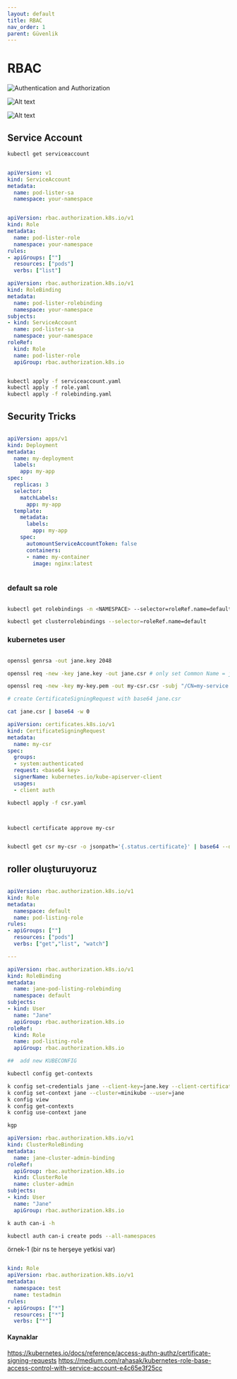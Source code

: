```yaml
---
layout: default
title: RBAC
nav_order: 1
parent: Güvenlik
---
```


# RBAC


![Authentication and Authorization](../kaynaklar/auth-autor.webp)


![Alt text](../kaynaklar/sa-role-rolebinding.webp)

![Alt text](../kaynaklar/sa-clusterrole-clusterrolebinding.webp)

## Service Account

```bash
kubectl get serviceaccount

```

```yaml

apiVersion: v1
kind: ServiceAccount
metadata:
  name: pod-lister-sa
  namespace: your-namespace
```

```yaml

apiVersion: rbac.authorization.k8s.io/v1
kind: Role
metadata:
  name: pod-lister-role
  namespace: your-namespace
rules:
- apiGroups: [""]
  resources: ["pods"]
  verbs: ["list"]

```

```yaml
apiVersion: rbac.authorization.k8s.io/v1
kind: RoleBinding
metadata:
  name: pod-lister-rolebinding
  namespace: your-namespace
subjects:
- kind: ServiceAccount
  name: pod-lister-sa
  namespace: your-namespace
roleRef:
  kind: Role
  name: pod-lister-role
  apiGroup: rbac.authorization.k8s.io

```

```bash

kubectl apply -f serviceaccount.yaml
kubectl apply -f role.yaml
kubectl apply -f rolebinding.yaml

```


## Security Tricks

```yaml

apiVersion: apps/v1
kind: Deployment
metadata:
  name: my-deployment
  labels:
    app: my-app
spec:
  replicas: 3
  selector:
    matchLabels:
      app: my-app
  template:
    metadata:
      labels:
        app: my-app
    spec:
      automountServiceAccountToken: false
      containers:
      - name: my-container
        image: nginx:latest
        

```

### default sa role

```bash

kubectl get rolebindings -n <NAMESPACE> --selector=roleRef.name=default

kubectl get clusterrolebindings --selector=roleRef.name=default


```


### kubernetes user

```bash

openssl genrsa -out jane.key 2048

openssl req -new -key jane.key -out jane.csr # only set Common Name = jane

openssl req -new -key my-key.pem -out my-csr.csr -subj "/CN=my-service.my-namespace.svc.cluster.local"

# create CertificateSigningRequest with base64 jane.csr

cat jane.csr | base64 -w 0

```

```yaml
apiVersion: certificates.k8s.io/v1
kind: CertificateSigningRequest
metadata:
  name: my-csr
spec:
  groups:
  - system:authenticated
  request: <base64 key>
  signerName: kubernetes.io/kube-apiserver-client
  usages:
  - client auth

```


```bash 
kubectl apply -f csr.yaml



kubectl certificate approve my-csr


kubectl get csr my-csr -o jsonpath='{.status.certificate}' | base64 --decode > jane.crt

```

## roller oluşturuyoruz

```yaml

apiVersion: rbac.authorization.k8s.io/v1
kind: Role
metadata:
  namespace: default
  name: pod-listing-role
rules:
- apiGroups: [""]
  resources: ["pods"]
  verbs: ["get","list", "watch"]

---

apiVersion: rbac.authorization.k8s.io/v1
kind: RoleBinding
metadata:
  name: jane-pod-listing-rolebinding
  namespace: default
subjects:
- kind: User
  name: "Jane"
  apiGroup: rbac.authorization.k8s.io
roleRef:
  kind: Role
  name: pod-listing-role
  apiGroup: rbac.authorization.k8s.io                                       

```


```bash
##  add new KUBECONFIG

kubectl config get-contexts

k config set-credentials jane --client-key=jane.key --client-certificate=jane.crt
k config set-context jane --cluster=minikube --user=jane
k config view
k config get-contexts
k config use-context jane

kgp

```

```yaml
apiVersion: rbac.authorization.k8s.io/v1
kind: ClusterRoleBinding
metadata:
  name: jane-cluster-admin-binding
roleRef:
  apiGroup: rbac.authorization.k8s.io
  kind: ClusterRole
  name: cluster-admin
subjects:
- kind: User
  name: "Jane"
  apiGroup: rbac.authorization.k8s.io

```


```bash
k auth can-i -h

kubectl auth can-i create pods --all-namespaces

```


örnek-1 (bir ns te herşeye yetkisi var)

```yaml

kind: Role
apiVersion: rbac.authorization.k8s.io/v1
metadata:
  namespace: test
  name: testadmin
rules:
- apiGroups: ["*"]
  resources: ["*"]
  verbs: ["*"]


```


#### Kaynaklar
https://kubernetes.io/docs/reference/access-authn-authz/certificate-signing-requests
https://medium.com/rahasak/kubernetes-role-base-access-control-with-service-account-e4c65e3f25cc